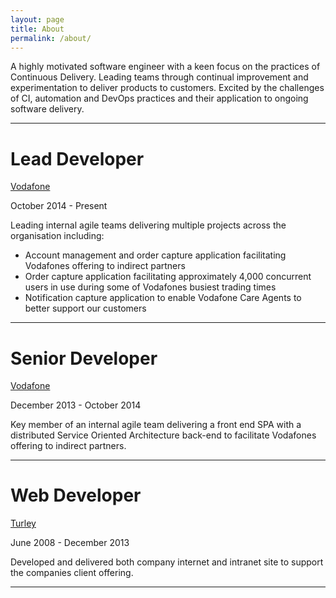 ```yaml
---
layout: page
title: About
permalink: /about/
---
```


A highly motivated software engineer with a keen focus on the practices of Continuous Delivery. Leading teams through continual improvement and experimentation to deliver products to  customers. Excited by the challenges of CI, automation and DevOps practices and their application to ongoing software delivery.

___


# Lead Developer #
[Vodafone](http://www.vodafone.co.uk/)

October 2014 - Present 

Leading internal agile teams delivering multiple projects across the organisation including:

* Account management and order capture application facilitating Vodafones offering to indirect partners
* Order capture application facilitating approximately 4,000 concurrent users in use during some of Vodafones busiest trading times
* Notification capture application to enable Vodafone Care Agents to better support our customers

___


# Senior Developer #
[Vodafone](http://www.vodafone.co.uk/)

December 2013 - October 2014

Key member of an internal agile team delivering a front end SPA with a distributed Service Oriented Architecture back-end to facilitate Vodafones offering to indirect partners. 

___


# Web Developer #
[Turley](http://www.turley.co.uk/)

June 2008 - December 2013

Developed and delivered both company internet and intranet site to support the companies client offering.

___